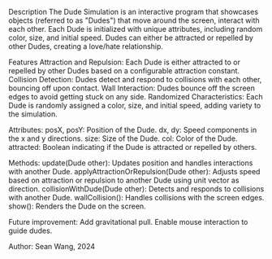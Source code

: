 Description
The Dude Simulation is an interactive program that showcases objects (referred to as "Dudes") that move around the screen, interact with each other. Each Dude is initialized with unique attributes, including random color, size, and initial speed. Dudes can either be attracted or repelled by other Dudes, creating a love/hate relationship.

Features
Attraction and Repulsion: Each Dude is either attracted to or repelled by other Dudes based on a configurable attraction constant.
Collision Detection: Dudes detect and respond to collisions with each other, bouncing off upon contact.
Wall Interaction: Dudes bounce off the screen edges to avoid getting stuck on any side.
Randomized Characteristics: Each Dude is randomly assigned a color, size, and initial speed, adding variety to the simulation.

Attributes:
posX, posY: Position of the Dude.
dx, dy: Speed components in the x and y directions.
size: Size of the Dude.
col: Color of the Dude.
attracted: Boolean indicating if the Dude is attracted or repelled by others.

Methods:
update(Dude other): Updates position and handles interactions with another Dude.
applyAttractionOrRepulsion(Dude other): Adjusts speed based on attraction or repulsion to another Dude using unit vector as direction.
collisionWithDude(Dude other): Detects and responds to collisions with another Dude.
wallCollision(): Handles collisions with the screen edges.
show(): Renders the Dude on the screen.

Future improvement: 
Add gravitational pull.
Enable mouse interaction to guide dudes.

Author:
Sean Wang, 2024